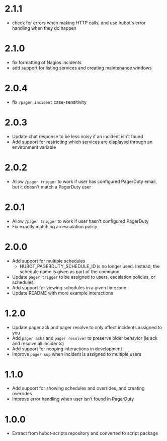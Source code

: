 2.1.1
=====

* check for errors when making HTTP calls, and use hubot's error handling when they do happen

2.1.0
=====

* fix formatting of Nagios incidents
* add support for listing services and creating maintenance windows


2.0.4
=====

* fix `/pager incident` case-sensitivity

2.0.3
=====

* Update chat response to be less noisy if an incident isn't found
* Add support for restricting which services are displayed through an environment variable

2.0.2
=====

* Allow `/pager trigger` to work if user has configured PagerDuty email, but it doesn't match a PagerDuty user

2.0.1
=====

* Allow `/pager trigger` to work if user hasn't configured PagerDuty
* Fix exactly matching an escalation policy

2.0.0
=====

* Add support for multiple schedules
  * HUBOT_PAGERDUTY_SCHEDULE_ID is no longer used. Instead, the schedule name is given as part of the command
* Update `pager trigger` to be assigned to users, escalation policies, or schedules
* Add support for viewing schedules in a given timezone
* Update README with more example interactions

1.2.0
=====

* Update pager ack and pager resolve to only affect incidents assigned to you
* Add `pager ack!` and `pager resolve!` to preserve older behavior (ie ack and resolve all incidents)
* Add support for nooping interactions in development
* Improve `pager sup` when incident is assigned to multiple users


1.1.0
=====

* Add support for showing schedules and overrides, and creating overrides
* Improve error handling when user isn't found in PagerDuty

1.0.0
=====

* Extract from hubot-scripts repository and converted to script package
